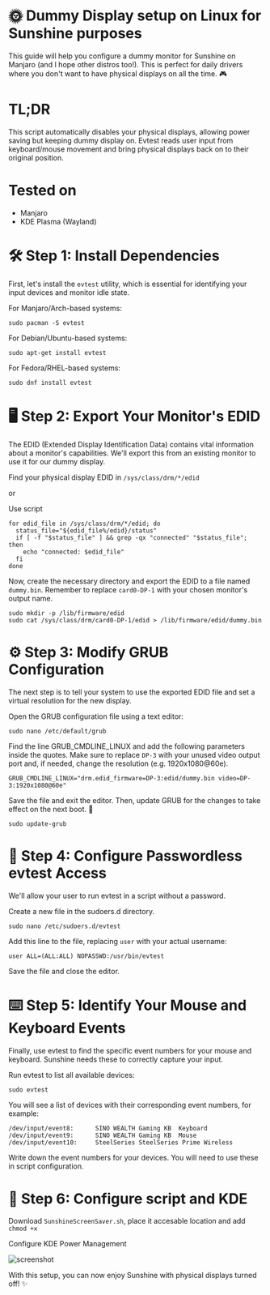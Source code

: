 # 🌞 Dummy Display setup on Linux for Sunshine purposes

This guide will help you configure a dummy monitor for Sunshine on Manjaro (and I hope other distros too!). This is perfect for daily drivers where you don't want to have physical displays on all the time. 🎮

# TL;DR

This script automatically disables your physical displays, allowing power saving but keeping dummy display on. Evtest reads user input from keyboard/mouse movement and bring physical displays back on to their original position.

# Tested on

- Manjaro
- KDE Plasma (Wayland)

# 🛠️ Step 1: Install Dependencies
First, let's install the `evtest` utility, which is essential for identifying your input devices and monitor idle state.

For Manjaro/Arch-based systems:
```
sudo pacman -S evtest
```

For Debian/Ubuntu-based systems:
```
sudo apt-get install evtest
```
For Fedora/RHEL-based systems:
```
sudo dnf install evtest
```
# 🖥️ Step 2: Export Your Monitor's EDID
The EDID (Extended Display Identification Data) contains vital information about a monitor's capabilities. We'll export this from an existing monitor to use it for our dummy display.

Find your physical display EDID in `/sys/class/drm/*/edid`

or

Use script

```
for edid_file in /sys/class/drm/*/edid; do
  status_file="${edid_file%/edid}/status"
  if [ -f "$status_file" ] && grep -qx "connected" "$status_file"; then
    echo "connected: $edid_file"
  fi
done
```

Now, create the necessary directory and export the EDID to a file named `dummy.bin`. Remember to replace `card0-DP-1` with your chosen monitor's output name.

```
sudo mkdir -p /lib/firmware/edid
sudo cat /sys/class/drm/card0-DP-1/edid > /lib/firmware/edid/dummy.bin   
```

# ⚙️ Step 3: Modify GRUB Configuration

The next step is to tell your system to use the exported EDID file and set a virtual resolution for the new display.

Open the GRUB configuration file using a text editor:

```
sudo nano /etc/default/grub
```
Find the line GRUB_CMDLINE_LINUX and add the following parameters inside the quotes. Make sure to replace `DP-3` with your unused video output port and, if needed, change the resolution (e.g. 1920x1080@60e).

```
GRUB_CMDLINE_LINUX="drm.edid_firmware=DP-3:edid/dummy.bin video=DP-3:1920x1080@60e"
```
Save the file and exit the editor. Then, update GRUB for the changes to take effect on the next boot. 🚀

```
sudo update-grub
```

# 🔐 Step 4: Configure Passwordless evtest Access

We'll allow your user to run evtest in a script without a password.

Create a new file in the sudoers.d directory.

```
sudo nano /etc/sudoers.d/evtest
```
Add this line to the file, replacing `user` with your actual username:

```
user ALL=(ALL:ALL) NOPASSWD:/usr/bin/evtest
```

Save the file and close the editor.

# ⌨️ Step 5: Identify Your Mouse and Keyboard Events
Finally, use evtest to find the specific event numbers for your mouse and keyboard. Sunshine needs these to correctly capture your input.

Run evtest to list all available devices:

```
sudo evtest
```

You will see a list of devices with their corresponding event numbers, for example:

```
/dev/input/event8:      SINO WEALTH Gaming KB  Keyboard
/dev/input/event9:      SINO WEALTH Gaming KB  Mouse
/dev/input/event10:     SteelSeries SteelSeries Prime Wireless
```

Write down the event numbers for your devices. You will need to use these in script configuration.

# 🧰 Step 6: Configure script and KDE

Download `SunshineScreenSaver.sh`, place it accesable location and add `chmod +x`

Configure KDE Power Management

![screenshot](https://i.imgur.com/Fske2J1.png)

With this setup, you can now enjoy Sunshine with physical displays turned off! ✨
